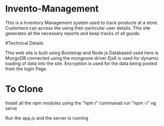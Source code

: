 # Invento-Management

This is a Inventory Management system used to track products at a store.
Customers can access the using their particular user details.
This site generates all the necessary reports and keep tracks of all goods.


#Technical Details

This web site is built using Bootstrap and Node.js 
Databased used here is MongoDB connected using the mongoose driver
Ejs6 is used for dynamic loading of data into the site.
Encryption is used for the data being posted from the login Page.


# To Clone

Install all the npm modules using the "npm i" commanad
run "npm -i"
ng serve

Run the app.js and the server is running
